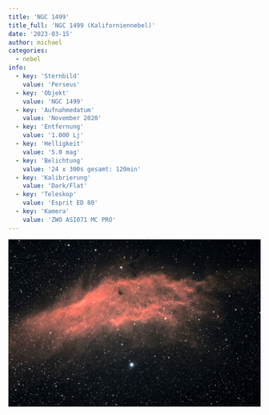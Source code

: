 ```yaml
---
title: 'NGC 1499'
title_full: 'NGC 1499 (Kaliforniennebel)'
date: '2023-03-15'
author: michael
categories:
  - nebel
info:
  - key: 'Sternbild'
    value: 'Perseus'
  - key: 'Objekt'
    value: 'NGC 1499'
  - key: 'Aufnahmedatum'
    value: 'November 2020'
  - key: 'Entfernung'
    value: '1.000 Lj'
  - key: 'Helligkeit'
    value: '5.0 mag'
  - key: 'Belichtung'
    value: '24 x 300s gesamt: 120min'
  - key: 'Kalibrierung'
    value: 'Dark/Flat'
  - key: 'Teleskop'
    value: 'Esprit ED 80'
  - key: 'Kamera'
    value: 'ZWO ASI071 MC PRO'
---
```


![NGC 1499](header.jpg 'NGC 1499')

